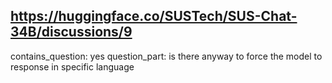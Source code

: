 ## https://huggingface.co/SUSTech/SUS-Chat-34B/discussions/9

contains_question: yes
question_part: is there anyway to force the model to response in specific language